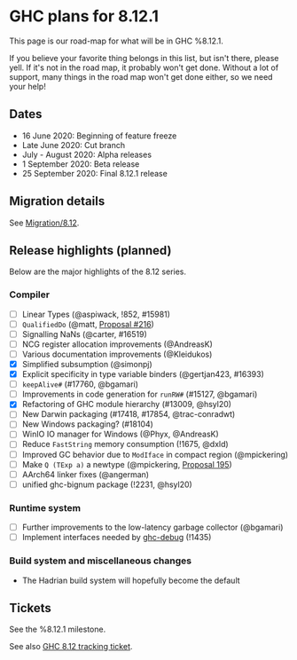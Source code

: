 # GHC plans for 8.12.1

This page is our road-map for what will be in GHC %8.12.1.

If you believe your favorite thing belongs in this list, but isn't there, please yell.  If it's not in the road map, it probably won't get done.  Without a lot of support, many things in the road map won't get done either, so we need your help!

## Dates

* 16 June 2020: Beginning of feature freeze
* Late June 2020: Cut branch
* July - August 2020: Alpha releases
* 1 September 2020: Beta release
* 25 September 2020: Final 8.12.1 release


## Migration details

See [Migration/8.12](/migration/8.12).

## Release highlights (planned)

Below are the major highlights of the 8.12 series.

### Compiler

* [ ] Linear Types (@aspiwack, !852, #15981) 
* [ ] `QualifiedDo` (@matt, [Proposal #216](https://github.com/ghc-proposals/ghc-proposals/pull/216))
* [ ] Signalling NaNs (@carter, #16519)
* [ ] NCG register allocation improvements (@AndreasK)
* [ ] Various documentation improvements (@Kleidukos)
* [x] Simplified subsumption (@simonpj)
* [x] Explicit specificity in type variable binders (@gertjan423, #16393)
* [ ] `keepAlive#` (#17760, @bgamari)
* [ ] Improvements in code generation for `runRW#` (#15127, @bgamari)
* [x] Refactoring of GHC module hierarchy (#13009, @hsyl20)
* [ ] New Darwin packaging (#17418, #17854, @trac-conradwt)
* [ ] New Windows packaging? (#18104)
* [ ] WinIO IO manager for Windows (@Phyx, @AndreasK)
* [ ] Reduce `FastString` memory consumption (!1675, @dxld)
* [ ] Improved GC behavior due to `ModIface` in compact region (@mpickering)
* [ ] Make `Q (TExp a)` a newtype (@mpickering, [Proposal 195](https://github.com/ghc-proposals/ghc-proposals/pull/216))
* [ ] AArch64 linker fixes (@angerman)
* [ ] unified ghc-bignum package (!2231, @hsyl20)

### Runtime system

 - [ ] Further improvements to the low-latency garbage collector (@bgamari)
 - [ ] Implement interfaces needed by [ghc-debug](https://github.com/bgamari/ghc-debug) (!1435)

### Build system and miscellaneous changes

- The Hadrian build system will hopefully become the default

## Tickets

See the %8.12.1 milestone.

See also [GHC 8.12 tracking ticket](https://gitlab.haskell.org/ghc/ghc/issues/18216).

